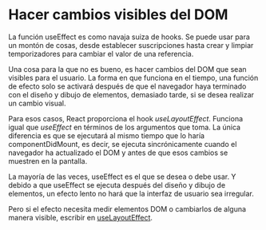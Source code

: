 # Hacer cambios visibles del DOM

La función useEffect es como navaja suiza de hooks. Se puede usar para un montón de cosas, desde establecer suscripciones hasta crear y limpiar temporizadores para cambiar el valor de una referencia.

Una cosa para la que no es bueno, es hacer cambios del DOM que sean visibles para el usuario. La forma en que funciona en el tiempo, una función de efecto solo se activará después de que el navegador haya terminado con el diseño y dibujo de elementos, demasiado tarde, si se desea realizar un cambio visual.

Para esos casos, React proporciona el hook *useLayoutEffect*. Funciona igual que *useEffect* en términos de los argumentos que toma. La única diferencia es que se ejecutará al mismo tiempo que lo haría componentDidMount, es decir, se ejecuta sincrónicamente cuando el navegador ha actualizado el DOM y antes de que esos cambios se muestren en la pantalla.

La mayoría de las veces, useEffect es el que se desea o debe usar. Y debido a que useEffect se ejecuta después del diseño y dibujo de elementos, un efecto lento no hará que la interfaz de usuario sea irregular.

Pero si el efecto necesita medir elementos DOM o cambiarlos de alguna manera visible, escribir en [useLayoutEffect](https://es.reactjs.org/docs/hooks-reference.html#uselayouteffect).
